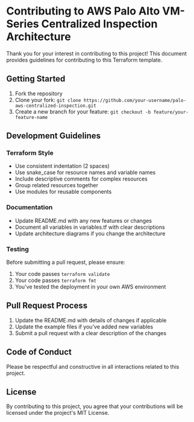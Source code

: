 # Contributing to AWS Palo Alto VM-Series Centralized Inspection Architecture

Thank you for your interest in contributing to this project! This document provides guidelines for contributing to this Terraform template.

## Getting Started

1. Fork the repository
2. Clone your fork: `git clone https://github.com/your-username/palo-aws-centralized-inspection.git`
3. Create a new branch for your feature: `git checkout -b feature/your-feature-name`

## Development Guidelines

### Terraform Style

- Use consistent indentation (2 spaces)
- Use snake_case for resource names and variable names
- Include descriptive comments for complex resources
- Group related resources together
- Use modules for reusable components

### Documentation

- Update README.md with any new features or changes
- Document all variables in variables.tf with clear descriptions
- Update architecture diagrams if you change the architecture

### Testing

Before submitting a pull request, please ensure:

1. Your code passes `terraform validate`
2. Your code passes `terraform fmt`
3. You've tested the deployment in your own AWS environment

## Pull Request Process

1. Update the README.md with details of changes if applicable
2. Update the example files if you've added new variables
3. Submit a pull request with a clear description of the changes

## Code of Conduct

Please be respectful and constructive in all interactions related to this project.

## License

By contributing to this project, you agree that your contributions will be licensed under the project's MIT License.
